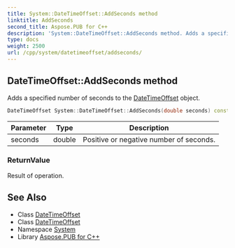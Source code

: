 ```yaml
---
title: System::DateTimeOffset::AddSeconds method
linktitle: AddSeconds
second_title: Aspose.PUB for C++
description: 'System::DateTimeOffset::AddSeconds method. Adds a specified number of seconds to the DateTimeOffset object in C++.'
type: docs
weight: 2500
url: /cpp/system/datetimeoffset/addseconds/
---
```

## DateTimeOffset::AddSeconds method


Adds a specified number of seconds to the [DateTimeOffset](../) object.

```cpp
DateTimeOffset System::DateTimeOffset::AddSeconds(double seconds) const
```


| Parameter | Type | Description |
| --- | --- | --- |
| seconds | double | Positive or negative number of seconds. |

### ReturnValue

Result of operation.

## See Also

* Class [DateTimeOffset](../)
* Class [DateTimeOffset](../)
* Namespace [System](../../)
* Library [Aspose.PUB for C++](../../../)
